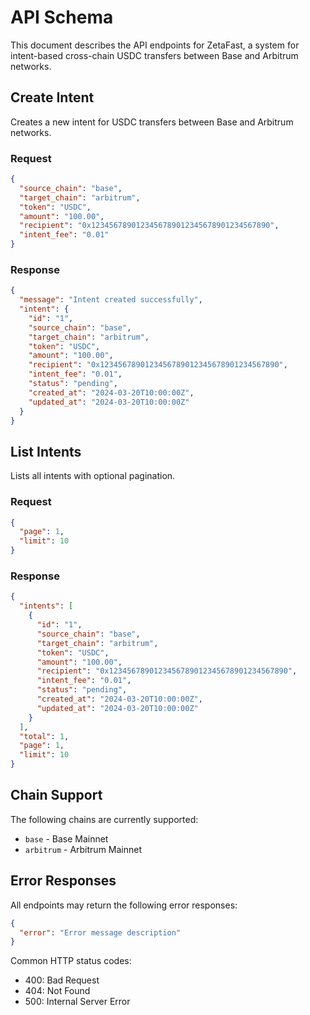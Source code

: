# API Schema

This document describes the API endpoints for ZetaFast, a system for intent-based cross-chain USDC transfers between Base and Arbitrum networks.

## Create Intent

Creates a new intent for USDC transfers between Base and Arbitrum networks.

### Request

```json
{
  "source_chain": "base",
  "target_chain": "arbitrum",
  "token": "USDC",
  "amount": "100.00",
  "recipient": "0x1234567890123456789012345678901234567890",
  "intent_fee": "0.01"
}
```

### Response

```json
{
  "message": "Intent created successfully",
  "intent": {
    "id": "1",
    "source_chain": "base",
    "target_chain": "arbitrum",
    "token": "USDC",
    "amount": "100.00",
    "recipient": "0x1234567890123456789012345678901234567890",
    "intent_fee": "0.01",
    "status": "pending",
    "created_at": "2024-03-20T10:00:00Z",
    "updated_at": "2024-03-20T10:00:00Z"
  }
}
```

## List Intents

Lists all intents with optional pagination.

### Request

```json
{
  "page": 1,
  "limit": 10
}
```

### Response

```json
{
  "intents": [
    {
      "id": "1",
      "source_chain": "base",
      "target_chain": "arbitrum",
      "token": "USDC",
      "amount": "100.00",
      "recipient": "0x1234567890123456789012345678901234567890",
      "intent_fee": "0.01",
      "status": "pending",
      "created_at": "2024-03-20T10:00:00Z",
      "updated_at": "2024-03-20T10:00:00Z"
    }
  ],
  "total": 1,
  "page": 1,
  "limit": 10
}
```

## Chain Support

The following chains are currently supported:

- `base` - Base Mainnet
- `arbitrum` - Arbitrum Mainnet

## Error Responses

All endpoints may return the following error responses:

```json
{
  "error": "Error message description"
}
```

Common HTTP status codes:
- 400: Bad Request
- 404: Not Found
- 500: Internal Server Error 
